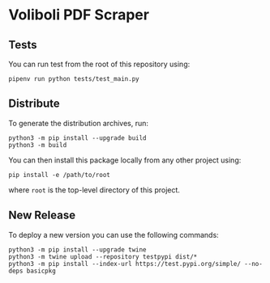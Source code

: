# Voliboli PDF Scraper

## Tests

You can run test from the root of this repository using:

    pipenv run python tests/test_main.py

## Distribute

To generate the distribution archives, run:

    python3 -m pip install --upgrade build
    python3 -m build

You can then install this package locally from any other project using:

    pip install -e /path/to/root

where `root` is the top-level directory of this project.

## New Release

To deploy a new version you can use the following commands:

    python3 -m pip install --upgrade twine
    python3 -m twine upload --repository testpypi dist/*
    python3 -m pip install --index-url https://test.pypi.org/simple/ --no-deps basicpkg
